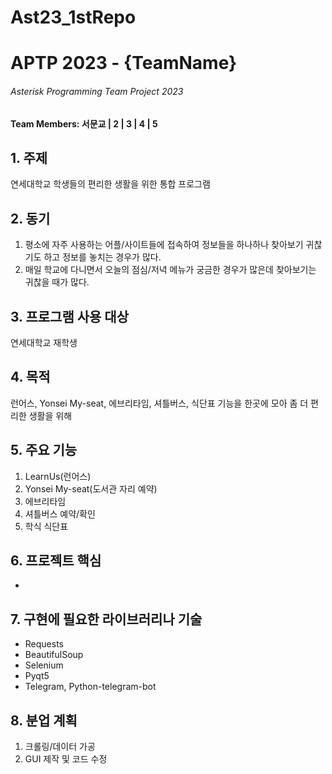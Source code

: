 # Ast23_1stRepo

<h1>APTP 2023 - {TeamName}</h1>
<h6>Asterisk Programming Team Project 2023</h6>
<h4>Team Members: 서문교 | 2 | 3 | 4 | 5 </h4>

<h2>1. 주제 </h2>
연세대학교 학생들의 편리한 생활을 위한 통합 프로그램

<h2>2. 동기 </h2>
<ol>
<li>평소에 자주 사용하는 어플/사이트들에 접속하여 정보들을 하나하나 찾아보기 귀찮기도 하고 정보를 놓치는 경우가 많다.</li>
<li>매일 학교에 다니면서 오늘의 점심/저녁 메뉴가 궁금한 경우가 많은데 찾아보기는 귀찮을 때가 많다. </li>
</ol>

<h2>3. 프로그램 사용 대상</h2>
연세대학교 재학생

<h2>4. 목적</h2>
런어스, Yonsei My-seat, 에브리타임, 셔틀버스, 식단표 기능을 한곳에 모아 좀 더 편리한 생활을 위해

<h2>5. 주요 기능</h2>
<ol>
<li>LearnUs(런어스)</li>
<li>Yonsei My-seat(도서관 자리 예약)</li>
<li>에브리타임</li>
<li>셔틀버스 예약/확인</li>
<li>학식 식단표</li>
</ol>
<h2>6. 프로젝트 핵심</h2>
<ul>
<li></li>
</ul>
<h2>7. 구현에 필요한 라이브러리나 기술</h2>
<ul>
<li>Requests</li>
<li>BeautifulSoup</li>
<li>Selenium</li>
<li>Pyqt5</li>
<li>Telegram, Python-telegram-bot</li>
</ul>
<h2>8. 분업 계획</h2>
<ol>
<li>크롤링/데이터 가공</li>
<li>GUI 제작 및 코드 수정</li>
</ol>
